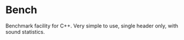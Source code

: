 # Bench
Benchmark facility for C++. Very simple to use, single header only, with sound statistics.


